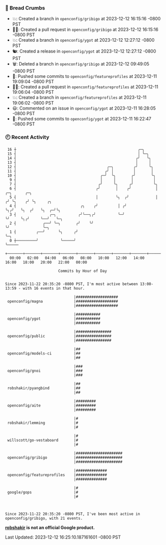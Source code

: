 ### 🍞 Bread Crumbs

 * 💥: Created a branch in `openconfig/gribigo` at 2023-12-12 16:15:16 -0800 PST
 * ✍🏼: Created a pull request in `openconfig/gribigo` at 2023-12-12 16:15:16 -0800 PST
 * 💥: Created a branch in `openconfig/ygot` at 2023-12-12 12:27:12 -0800 PST
 * 🐿: Created a release in `openconfig/ygot` at 2023-12-12 12:27:12 -0800 PST
 * 🗑: Deleted a branch in `openconfig/gribigo` at 2023-12-12 09:49:05 -0800 PST
 * 🚢: Pushed some commits to `openconfig/featureprofiles` at 2023-12-11 19:09:04 -0800 PST
 * ✍🏼: Created a pull request in `openconfig/featureprofiles` at 2023-12-11 19:06:04 -0800 PST
 * 💥: Created a branch in `openconfig/featureprofiles` at 2023-12-11 19:06:02 -0800 PST
 * 😃: Commented on an issue in `openconfig/ygot` at 2023-12-11 16:28:05 -0800 PST
 * 🚢: Pushed some commits to `openconfig/ygot` at 2023-12-11 16:22:47 -0800 PST

### 🕘 Recent Activity
```
 16 ┼                                                       ╭─╮
 15 ┤                                                       │ ╰─╮
 14 ┤                                                      ╭╯   ╰╮
 13 ┤                                                      │     │
 12 ┤                                         ╭─╮         ╭╯     ╰╮
 11 ┤                                        ╭╯ │         │       │
 10 ┤                                      ╭─╯  ╰╮       ╭╯       ╰╮
  9 ┤                                      │     │       │         │
  7 ┤                                     ╭╯     ╰╮     ╭╯         ╰╮
  6 ┤                                    ╭╯       │    ╭╯           │   ╭─╮      ╭─╮
  5 ┤                                    │        ╰╮  ╭╯            │  ╭╯ ╰╮    ╭╯ ╰╮     ╭╮
  4 ┤                             ╭╮    ╭╯         │ ╭╯             ╰╮╭╯   ╰╮  ╭╯   ╰╮  ╭─╯╰╮
  3 ┤               ╭─╮          ╭╯╰──╮╭╯          ╰─╯               ╰╯     ╰╮╭╯     ╰──╯   ╰─╮
  2 ┤            ╭──╯ ╰─╮       ╭╯    ╰╯                                     ╰╯               ╰─╮
  1 ┤         ╭──╯      ╰╮     ╭╯                                                               ╰─╮
  0 ┼─────────╯          ╰─────╯                                                                  ╰─────
    +───────+───────+───────+───────+───────+───────+───────+───────+───────+───────+───────+───────+────
  00:00   02:00   04:00   06:00   08:00   10:00   12:00   14:00   16:00   18:00   20:00   22:00   00:00   

						Commits by Hour of Day


Since 2023-11-22 20:35:20 -0800 PST, I'm most active between 13:00-13:59 - with 16 events in that hour.

```



```
                               |###################
 openconfig/magna              |###################
                               |###################

                               |###########
 openconfig/ygot               |###########
                               |###########

                               |################
 openconfig/public             |################
                               |################

                               |##
 openconfig/models-ci          |##
                               |##

                               |###
 openconfig/gnoi               |###
                               |###

                               |##
 robshakir/pyangbind           |##
                               |##

                               |#########
 openconfig/aite               |#########
                               |#########

                               |#
 robshakir/lemming             |#
                               |#

                               |#
 willscott/go-vestaboard       |#
                               |#

                               |#####################
 openconfig/gribigo            |#####################
                               |#####################

                               |##############
 openconfig/featureprofiles    |##############
                               |##############

                               |#
 google/gops                   |#
                               |#



Since 2023-11-22 20:35:20 -0800 PST, I've been most active in openconfig/gribigo, with 21 events.

```
**[robshakir](mailto:robjs@google.com) is not an official Google product.**  


Last Updated: 2023-12-12 16:25:10.187161601 -0800 PST
